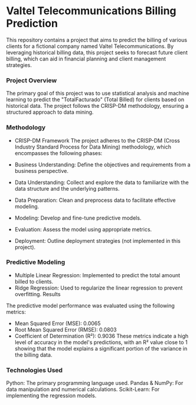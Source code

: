 # Valtel Telecommunications Billing Prediction
This repository contains a project that aims to predict the billing of various clients for a fictional company named Valtel Telecommunications. By leveraging historical billing data, this project seeks to forecast future client billing, which can aid in financial planning and client management strategies.

### Project Overview
The primary goal of this project was to use statistical analysis and machine learning to predict the "TotalFacturado" (Total Billed) for clients based on historical data. The project follows the CRISP-DM methodology, ensuring a structured approach to data mining.

### Methodology
* CRISP-DM Framework
The project adheres to the CRISP-DM (Cross Industry Standard Process for Data Mining) methodology, which encompasses the following phases:

* Business Understanding: Define the objectives and requirements from a business perspective.
* Data Understanding: Collect and explore the data to familiarize with the data structure and the underlying patterns.
* Data Preparation: Clean and preprocess data to facilitate effective modeling.
* Modeling: Develop and fine-tune predictive models.
* Evaluation: Assess the model using appropriate metrics.
* Deployment: Outline deployment strategies (not implemented in this project).

### Predictive Modeling
* Multiple Linear Regression: Implemented to predict the total amount billed to clients.
* Ridge Regression: Used to regularize the linear regression to prevent overfitting.
Results

The predictive model performance was evaluated using the following metrics:
* Mean Squared Error (MSE): 0.0065
* Root Mean Squared Error (RMSE): 0.0803
* Coefficient of Determination (R²): 0.9036
These metrics indicate a high level of accuracy in the model's predictions, with an R² value close to 1 showing that the model explains a significant portion of the variance in the billing data.

### Technologies Used
Python: The primary programming language used.
Pandas & NumPy: For data manipulation and numerical calculations.
Scikit-Learn: For implementing the regression models.

